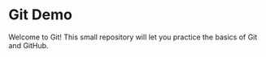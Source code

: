 # Git Demo

Welcome to Git! This small repository will let you practice the basics of Git and GitHub.
